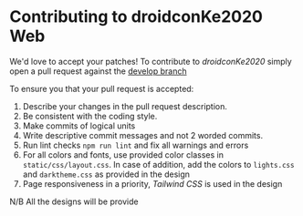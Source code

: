 Contributing to droidconKe2020 Web
===
We'd love to accept your patches!
To contribute to *droidconKe2020* simply open a pull request against the [develop branch](https://github.com/droidconKE/droidconKe2020_web/tree/develop)


To ensure you that your pull request is accepted:

1. Describe your changes in the pull request description.
2. Be consistent with the coding style.
3. Make commits of logical units
4. Write descriptive commit messages and not 2 worded commits.
5. Run lint checks `npm run lint` and fix all warnings and errors
6. For all colors and fonts, use provided color classes in `static/css/layout.css`. In case of addition, add the colors to `lights.css` and `darktheme.css` as provided in the design 
7. Page responsiveness in a priority, *Tailwind CSS* is used in the design 

N/B All the designs will be provide


